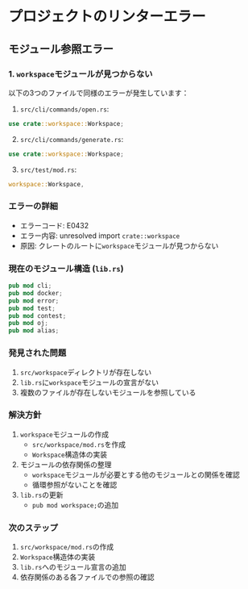 # プロジェクトのリンターエラー

## モジュール参照エラー

### 1. `workspace`モジュールが見つからない

以下の3つのファイルで同様のエラーが発生しています：

1. `src/cli/commands/open.rs`:
```rust
use crate::workspace::Workspace;
```

2. `src/cli/commands/generate.rs`:
```rust
use crate::workspace::Workspace;
```

3. `src/test/mod.rs`:
```rust
workspace::Workspace,
```

### エラーの詳細
- エラーコード: E0432
- エラー内容: unresolved import `crate::workspace`
- 原因: クレートのルートに`workspace`モジュールが見つからない

### 現在のモジュール構造 (`lib.rs`)
```rust
pub mod cli;
pub mod docker;
pub mod error;
pub mod test;
pub mod contest;
pub mod oj;
pub mod alias;
```

### 発見された問題
1. `src/workspace`ディレクトリが存在しない
2. `lib.rs`に`workspace`モジュールの宣言がない
3. 複数のファイルが存在しないモジュールを参照している

### 解決方針
1. `workspace`モジュールの作成
   - `src/workspace/mod.rs`を作成
   - `Workspace`構造体の実装
2. モジュールの依存関係の整理
   - `workspace`モジュールが必要とする他のモジュールとの関係を確認
   - 循環参照がないことを確認
3. `lib.rs`の更新
   - `pub mod workspace;`の追加

### 次のステップ
1. `src/workspace/mod.rs`の作成
2. `Workspace`構造体の実装
3. `lib.rs`へのモジュール宣言の追加
4. 依存関係のある各ファイルでの参照の確認 